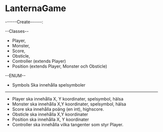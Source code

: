 # LanternaGame
------Create------:

--Classes--
* Player,
* Monster,
* Score,
* Obsticle,
* Controller (extends Player)
* Position (extends Player, Monster och Obsticle)

--ENUM--
* Symbols
Ska innehålla spelsymboler



------------------------------------------------------------------
* Player ska innehålla X, Y koordinater, spelsymbol, hälsa
* Monster ska innehålla X,Y koordinater, spelsymbol, hälsa
* Score ska innehålla poäng (en int), highscore.
* Obsticle ska innehålla X,Y koordinater
* Position ska innehålla X, Y koordinater
* Controller ska innehålla vilka tangenter som styr Player.
